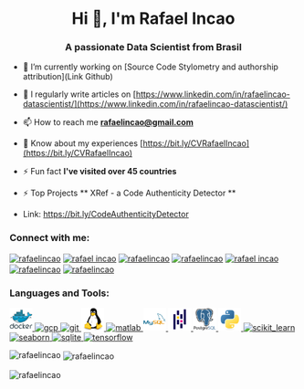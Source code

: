 <h1 align="center">Hi 👋, I'm Rafael Incao</h1>
<h3 align="center">A passionate Data Scientist from Brasil</h3>

- 🔭 I’m currently working on [Source Code Stylometry and authorship attribution](Link Github)

- 📝 I regularly write articles on [https://www.linkedin.com/in/rafaelincao-datascientist/](https://www.linkedin.com/in/rafaelincao-datascientist/)

- 📫 How to reach me **rafaelincao@gmail.com**

- 📄 Know about my experiences [https://bit.ly/CVRafaelIncao](https://bit.ly/CVRafaelIncao)

- ⚡ Fun fact **I've visited over 45 countries**

- ⚡ Top Projects ** XRef - a Code Authenticity Detector **
- Link: https://bit.ly/CodeAuthenticityDetector
<h3 align="left">Connect with me:</h3>
<p align="left">
<a href="https://twitter.com/rafaelincao" target="blank"><img align="center" src="https://raw.githubusercontent.com/rahuldkjain/github-profile-readme-generator/master/src/images/icons/Social/twitter.svg" alt="rafaelincao" height="30" width="40" /></a>
<a href="https://linkedin.com/in/rafael incao" target="blank"><img align="center" src="https://raw.githubusercontent.com/rahuldkjain/github-profile-readme-generator/master/src/images/icons/Social/linked-in-alt.svg" alt="rafael incao" height="30" width="40" /></a>
<a href="https://stackoverflow.com/users/rafaelincao" target="blank"><img align="center" src="https://raw.githubusercontent.com/rahuldkjain/github-profile-readme-generator/master/src/images/icons/Social/stack-overflow.svg" alt="rafaelincao" height="30" width="40" /></a>
<a href="https://kaggle.com/rafaelincao" target="blank"><img align="center" src="https://raw.githubusercontent.com/rahuldkjain/github-profile-readme-generator/master/src/images/icons/Social/kaggle.svg" alt="rafaelincao" height="30" width="40" /></a>
<a href="https://fb.com/rafael incao" target="blank"><img align="center" src="https://raw.githubusercontent.com/rahuldkjain/github-profile-readme-generator/master/src/images/icons/Social/facebook.svg" alt="rafael incao" height="30" width="40" /></a>
<a href="https://instagram.com/rafaelincao" target="blank"><img align="center" src="https://raw.githubusercontent.com/rahuldkjain/github-profile-readme-generator/master/src/images/icons/Social/instagram.svg" alt="rafaelincao" height="30" width="40" /></a>
<a href="https://www.youtube.com/c/rafaelincao" target="blank"><img align="center" src="https://raw.githubusercontent.com/rahuldkjain/github-profile-readme-generator/master/src/images/icons/Social/youtube.svg" alt="rafaelincao" height="30" width="40" /></a>
</p>

<h3 align="left">Languages and Tools:</h3>
<p align="left"> <a href="https://www.docker.com/" target="_blank" rel="noreferrer"> <img src="https://raw.githubusercontent.com/devicons/devicon/master/icons/docker/docker-original-wordmark.svg" alt="docker" width="40" height="40"/> </a> <a href="https://cloud.google.com" target="_blank" rel="noreferrer"> <img src="https://www.vectorlogo.zone/logos/google_cloud/google_cloud-icon.svg" alt="gcp" width="40" height="40"/> </a> <a href="https://git-scm.com/" target="_blank" rel="noreferrer"> <img src="https://www.vectorlogo.zone/logos/git-scm/git-scm-icon.svg" alt="git" width="40" height="40"/> </a> <a href="https://www.linux.org/" target="_blank" rel="noreferrer"> <img src="https://raw.githubusercontent.com/devicons/devicon/master/icons/linux/linux-original.svg" alt="linux" width="40" height="40"/> </a> <a href="https://www.mathworks.com/" target="_blank" rel="noreferrer"> <img src="https://upload.wikimedia.org/wikipedia/commons/2/21/Matlab_Logo.png" alt="matlab" width="40" height="40"/> </a> <a href="https://www.mysql.com/" target="_blank" rel="noreferrer"> <img src="https://raw.githubusercontent.com/devicons/devicon/master/icons/mysql/mysql-original-wordmark.svg" alt="mysql" width="40" height="40"/> </a> <a href="https://pandas.pydata.org/" target="_blank" rel="noreferrer"> <img src="https://raw.githubusercontent.com/devicons/devicon/2ae2a900d2f041da66e950e4d48052658d850630/icons/pandas/pandas-original.svg" alt="pandas" width="40" height="40"/> </a> <a href="https://www.postgresql.org" target="_blank" rel="noreferrer"> <img src="https://raw.githubusercontent.com/devicons/devicon/master/icons/postgresql/postgresql-original-wordmark.svg" alt="postgresql" width="40" height="40"/> </a> <a href="https://www.python.org" target="_blank" rel="noreferrer"> <img src="https://raw.githubusercontent.com/devicons/devicon/master/icons/python/python-original.svg" alt="python" width="40" height="40"/> </a> <a href="https://scikit-learn.org/" target="_blank" rel="noreferrer"> <img src="https://upload.wikimedia.org/wikipedia/commons/0/05/Scikit_learn_logo_small.svg" alt="scikit_learn" width="40" height="40"/> </a> <a href="https://seaborn.pydata.org/" target="_blank" rel="noreferrer"> <img src="https://seaborn.pydata.org/_images/logo-mark-lightbg.svg" alt="seaborn" width="40" height="40"/> </a> <a href="https://www.sqlite.org/" target="_blank" rel="noreferrer"> <img src="https://www.vectorlogo.zone/logos/sqlite/sqlite-icon.svg" alt="sqlite" width="40" height="40"/> </a> <a href="https://www.tensorflow.org" target="_blank" rel="noreferrer"> <img src="https://www.vectorlogo.zone/logos/tensorflow/tensorflow-icon.svg" alt="tensorflow" width="40" height="40"/> </a> </p>

<p><img align="left" src="https://github-readme-stats.vercel.app/api/top-langs?username=rafaelincao&show_icons=true&locale=en&layout=compact" alt="rafaelincao" /></p>

<p>&nbsp;<img align="center" src="https://github-readme-stats.vercel.app/api?username=rafaelincao&show_icons=true&locale=en" alt="rafaelincao" /></p>

<p><img align="center" src="https://github-readme-streak-stats.herokuapp.com/?user=rafaelincao&" alt="rafaelincao" /></p>

